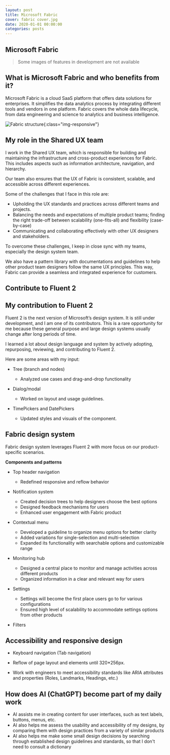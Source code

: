 ```yaml
---
layout: post
title: Microsoft Fabric
cover: fabric cover.jpg
date: 2020-01-01 00:00:00
categories: posts
---
```


## Microsoft Fabric

>Some images of features in development are not available

<!--- 
 You can right-click "Open Image in New Tab" to view images details)
-->

## What is Microsoft Fabric and who benefits from it?

Microsoft Fabric is a cloud SaaS platform that offers data solutions for enterprises. It simplifies the data analytics process by integrating different tools and vendors in one platform. Fabric covers the whole data lifecycle, from data engineering and science to analytics and business intelligence.

![Fabric structure]({{site.baseurl}}/assets/fabric/whatsfabric.jpg){:class="img-responsive"}


## My role in the Shared UX team

I work in the Shared UX team, which is responsible for building and maintaining the infrastructure and cross-product experiences for Fabric. This includes aspects such as information architecture, navigation, and hierarchy. 

Our team also ensures that the UX of Fabric is consistent, scalable, and accessible across different experiences. 

Some of the challenges that I face in this role are:
- Upholding the UX standards and practices across different teams and projects.
- Balancing the needs and expectations of multiple product teams; finding the right trade-off between scalability (one-fits-all) and flexibility (case-by-case)
- Communicating and collaborating effectively with other UX designers and stakeholders.

To overcome these challenges, I keep in close sync with my teams, especially the design system team. 

We also have a pattern library with documentations and guidelines to help other product team designers follow the same UX principles. This way, Fabric can provide a seamless and integrated experience for customers.


##  Contribute to Fluent 2

## My contribution to Fluent 2

Fluent 2 is the next version of Microsoft’s design system. It is still under development, and I am one of its contributors. This is a rare opportunity for me because these general purpose and large design systems usually change after long periods of time. 

I learned a lot about design language and system by actively adopting, repurposing, reviewing, and contributing to Fluent 2.

Here are some areas with my input:

- Tree (branch and nodes)

  - Analyzed use cases and drag-and-drop functionality

<!--- 
Use case: File explorer

![File explorer (with Tree component)]({{site.baseurl}}/assets/fabric/explorer.png){:class="img-responsive"}


Layout and hierarchy 

![Tree node indentation]({{site.baseurl}}/assets/fabric/tree.png){:class="img-responsive"}

Drag and drop interaction

1. Drag a node to a new position of the tree in the same level. 
1. Drag a node to a new location of the tree in a different level.
1. Drag a node into a container node. 
1. Drag a node to a new location outside of tree
1. Cancel drag.
1. Drag a node from outside and drop in the tree
1. Show disabled drop position (meaning this a certain area of the tree is not editable)

![Tree node drag and drop]({{site.baseurl}}/assets/fabric/treedrag.png){:class="img-responsive"}

-->


- Dialog/modal

  - Worked on layout and usage guidelines.

- TimePickers and DatePickers

  - Updated styles and visuals of the component.


## Fabric design system

Fabric design system leverages Fluent 2 with more focus on our product-specific scenarios. 

**Components and patterns**

- Top header navigation 
  - Redefined responsive and reflow behavior

- Notification system
  - Created decision trees to help designers choose the best options
  - Designed feedback mechanisms for users
  - Enhanced user engagement with Fabric product

- Contextual menu 
  - Developed a guideline to organize menu options for better clarity
  - Added variations for single-selection and multi-selection
  - Expanded its functionality with searchable options and customizable range

- Monitoring hub
  - Designed a central place to monitor and manage activities across different products
  - Organized information in a clear and relevant way for users

- Settings
  - Settings will become the first place users go to for various configurations
  - Ensured high level of scalability to accommodate settings options from other products

- Filters


## Accessibility and responsive design

- Keyboard navigation (Tab navigation)

- Reflow of page layout and elements until 320*256px. 

- Work with engineers to meet accessibility standards like ARIA attributes and properties (Roles, Landmarks, Headings, etc.)

## How does AI (ChatGPT) become part of my daily work
- AI assists me in creating content for user interfaces, such as text labels, buttons, menus, etc.
- AI also helps me assess the usability and accessibility of my designs, by comparing them with design practices from a variety of similar products
- AI also helps me make some small design decisions by searching through established design guidelines and standards, so that I don't need to consult a dictionary